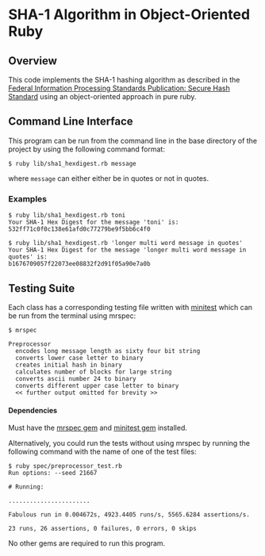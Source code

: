 # SHA-1 Algorithm in Object-Oriented Ruby

## Overview

This code implements the SHA-1 hashing algorithm as described in the [Federal Information Processing Standards Publication: Secure Hash Standard](http://nvlpubs.nist.gov/nistpubs/FIPS/NIST.FIPS.180-4.pdf) using an object-oriented approach in pure ruby.

## Command Line Interface

This program can be run from the command line in the base directory of the project by using the following command format:

```
$ ruby lib/sha1_hexdigest.rb message
```

where `message` can either either be in quotes or not in quotes.

### Examples

```
$ ruby lib/sha1_hexdigest.rb toni
Your SHA-1 Hex Digest for the message 'toni' is:
532ff71c0f0c138e61afd0c77279be9f5bb6c4f0

$ ruby lib/sha1_hexdigest.rb 'longer multi word message in quotes'
Your SHA-1 Hex Digest for the message 'longer multi word message in quotes' is:
b1676709057f22073ee08832f2d91f05a90e7a0b
```

## Testing Suite

Each class has a corresponding testing file written with [minitest](https://github.com/seattlerb/minitest) which can be run from the terminal using mrspec:

```
$ mrspec

Preprocessor
  encodes long message length as sixty four bit string
  converts lower case letter to binary
  creates initial hash in binary
  calculates number of blocks for large string
  converts ascii number 24 to binary
  converts different upper case letter to binary
  << further output omitted for brevity >>
```

#### Dependencies

Must have the [mrspec gem](https://github.com/JoshCheek/mrspec) and [minitest gem](https://github.com/seattlerb/minitest) installed.

Alternatively, you could run the tests without using mrspec by running the following command with the name of one of the test files:

```
$ ruby spec/preprocessor_test.rb
Run options: --seed 21667

# Running:

.......................

Fabulous run in 0.004672s, 4923.4405 runs/s, 5565.6284 assertions/s.

23 runs, 26 assertions, 0 failures, 0 errors, 0 skips
```

No other gems are required to run this program.
